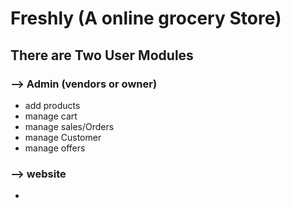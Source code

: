 # Freshly (A online grocery Store)

## There are Two User Modules

### --> Admin (vendors or owner)

- add products
- manage cart
- manage sales/Orders
- manage Customer
- manage offers

### --> website

-
